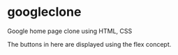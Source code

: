# googleclone
Google home page clone using HTML, CSS

The buttons in here are displayed using the flex concept.
